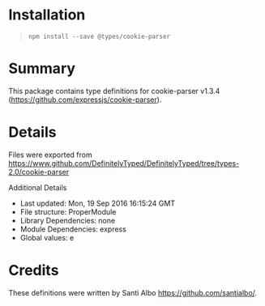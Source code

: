 # Installation
> `npm install --save @types/cookie-parser`

# Summary
This package contains type definitions for cookie-parser v1.3.4 (https://github.com/expressjs/cookie-parser).

# Details
Files were exported from https://www.github.com/DefinitelyTyped/DefinitelyTyped/tree/types-2.0/cookie-parser

Additional Details
 * Last updated: Mon, 19 Sep 2016 16:15:24 GMT
 * File structure: ProperModule
 * Library Dependencies: none
 * Module Dependencies: express
 * Global values: e

# Credits
These definitions were written by Santi Albo <https://github.com/santialbo/>.

